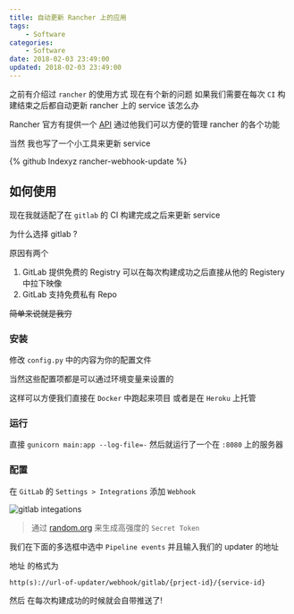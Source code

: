 ```yaml
---
title: 自动更新 Rancher 上的应用
tags: 
    - Software
categories:
    - Software
date: 2018-02-03 23:49:00
updated: 2018-02-03 23:49:00
---
```

之前有介绍过 `rancher` 的使用方式 现在有个新的问题 如果我们需要在每次 `CI` 构建结束之后都自动更新 rancher 上的 service 该怎么办

<!--more-->

Rancher 官方有提供一个 [API](https://rancher.com/docs/rancher/v1.6/en/api/v2-beta/) 通过他我们可以方便的管理 rancher 的各个功能

当然 我也写了一个小工具来更新 service

{% github Indexyz rancher-webhook-update %}

## 如何使用
现在我就适配了在 `gitlab` 的 CI 构建完成之后来更新 service

为什么选择 gitlab ? 

原因有两个
1. GitLab 提供免费的 Registry 可以在每次构建成功之后直接从他的 Registery 中拉下映像
2. GitLab 支持免费私有 Repo

~~简单来说就是我穷~~

### 安装
修改 `config.py` 中的内容为你的配置文件 

当然这些配置项都是可以通过环境变量来设置的

这样可以方便我们直接在 `Docker` 中跑起来项目 或者是在 `Heroku` 上托管

### 运行
直接 `gunicorn main:app --log-file=-` 然后就运行了一个在 `:8080` 上的服务器

### 配置
在 `GitLab` 的 `Settings > Integrations` 添加 `Webhook`

![gitlab integations][gitlab integations]

> 通过 [random.org](https://www.random.org) 来生成高强度的 `Secret Token`

我们在下面的多选框中选中 `Pipeline events` 并且输入我们的 updater 的地址


地址 的格式为
```
http(s)://url-of-updater/webhook/gitlab/{prject-id}/{service-id}
```

然后 在每次构建成功的时候就会自带推送了!


[gitlab integations]: https://publish.indexyz.me/images/2018/02/04/gitlab-integations.png